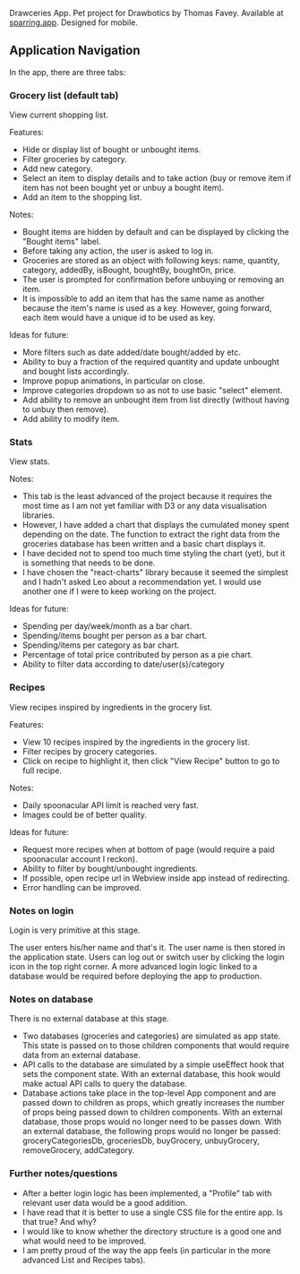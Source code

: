 Drawceries App. Pet project for Drawbotics by Thomas Favey. Available at [sparring.app](https://sparring.app). Designed for mobile.

## Application Navigation

In the app, there are three tabs:

### Grocery list (default tab)

View current shopping list.

 Features:
 - Hide or display list of bought or unbought items.
 - Filter groceries by category.
 - Add new category.
 - Select an item to display details and to take action (buy or remove item if item has not been bought yet or unbuy a bought item).
 - Add an item to the shopping list.

 Notes:
 - Bought items are hidden by default and can be displayed by clicking the "Bought items" label.
 - Before taking any action, the user is asked to log in.
 - Groceries are stored as an object with following keys: name, quantity, category, addedBy, isBought, boughtBy, boughtOn, price.
 - The user is prompted for confirmation before unbuying or removing an item.
 - It is impossible to add an item that has the same name as another because the item's name is used as a key. However, going forward, each item would have a unique id to be used as key.


 Ideas for future:
  - More filters such as date added/date bought/added by etc.
  - Ability to buy a fraction of the required quantity and update unbought and bought lists accordingly.
  - Improve popup animations, in particular on close.
  - Improve categories dropdown so as not to use basic "select" element.
  - Add ability to remove an unbought item from list directly (without having to unbuy then remove).
  - Add ability to modify item.

### Stats

View stats. 

Notes:
- This tab is the least advanced of the project because it requires the most time as I am not yet familiar with D3 or any data visualisation libraries. 
- However, I have added a chart that displays the cumulated money spent depending on the date. The function to extract the right data from the groceries database has been written and a basic chart displays it.
- I have decided not to spend too much time styling the chart (yet), but it is something that needs to be done. 
- I have chosen the "react-charts" library because it seemed the simplest and I hadn't asked Leo about a recommendation yet. I would use another one if I were to keep working on the project.


Ideas for future:
- Spending per day/week/month as a bar chart.
- Spending/items bought per person as a bar chart.
- Spending/items per category as bar chart.
- Percentage of total price contributed by person as a pie chart.
- Ability to filter data according to date/user(s)/category


### Recipes

View recipes inspired by ingredients in the grocery list.

Features:
- View 10 recipes inspired by the ingredients in the grocery list.
- Filter recipes by grocery categories.
- Click on recipe to highlight it, then click "View Recipe" button to go to full recipe.


Notes:
- Daily spoonacular API limit is reached very fast.
- Images could be of better quality.


Ideas for future:
- Request more recipes when at bottom of page (would require a paid spoonacular account I reckon).
- Ability to filter by bought/unbought ingredients.
- If possible, open recipe url in Webview inside app instead of redirecting.
- Error handling can be improved.


### Notes on login

Login is very primitive at this stage. 

The user enters his/her name and that's it. The user name is then stored in the application state. Users can log out or switch user by clicking the login icon in the top right corner. A more advanced login logic linked to a database would be required before deploying the app to production.


### Notes on database

There is no external database at this stage. 

- Two databases (groceries and categories) are simulated as app state. This state is passed on to those children components that would require data from an external database. 
- API calls to the database are simulated by a simple useEffect hook that sets the component state. With an external database, this hook would make actual API calls to query the database.
- Database actions take place in the top-level App component and are passed down to children as props, which greatly increases the number of props being passed down to children components. With an external database, those props would no longer need to be passes down. With an external database, the following props would no longer be passed: groceryCategoriesDb, groceriesDb, buyGrocery, unbuyGrocery, removeGrocery, addCategory.


### Further notes/questions

- After a better login logic has been implemented, a "Profile" tab with relevant user data would be a good addition.
- I have read that it is better to use a single CSS file for the entire app. Is that true? And why?
- I would like to know whether the directory structure is a good one and what would need to be improved.
- I am pretty proud of the way the app feels (in particular in the more advanced List and Recipes tabs).


